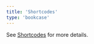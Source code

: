 ```yaml
---
title: 'Shortcodes'
type: 'bookcase'
---
```


See [Shortcodes](https://gohugo.io/content-management/shortcodes/) for more details.
